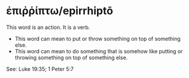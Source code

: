# ἐπιῤῥίπτω/epirrhiptō
This word is an action. It is a verb.
* This word can mean to put or throw something on top of something else.
* This word can mean to do something that is somehow like putting or throwing something on top of something else. 

See: Luke 19:35; 1 Peter 5:7
